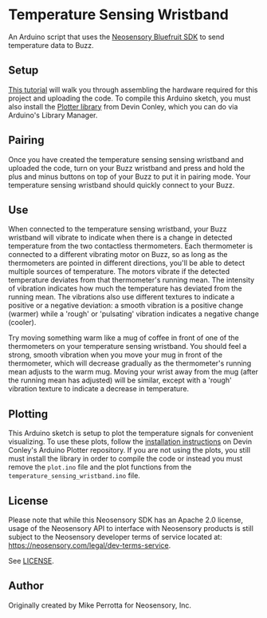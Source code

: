 # Temperature Sensing Wristband
An Arduino script that uses the [Neosensory Bluefruit SDK](https://github.com/neosensory/neosensory-sdk-for-bluefruit) to send temperature data to Buzz.

## Setup
[This tutorial](https://neosensory.com/blog/temperature-sensing-wristband/) will walk you through assembling the hardware required for this project and uploading the code. To compile this Arduino sketch, you must also install the [Plotter library](https://github.com/devinaconley/arduino-plotter) from Devin Conley, which you can do via Arduino's Library Manager. 

## Pairing
Once you have created the temperature sensing sensing wristband and uploaded the code, turn on your Buzz wristband and press and hold the plus and minus buttons on top of your Buzz to put it in pairing mode. Your temperature sensing wristband should quickly connect to your Buzz.

## Use
When connected to the temperature sensing wristband, your Buzz wristband will vibrate to indicate when there is a change in detected temperature from the two contactless thermometers. Each thermometer is connected to a different vibrating motor on Buzz, so as long as the thermometers are pointed in different directions, you'll be able to detect multiple sources of temperature. The motors vibrate if the detected temperature deviates from that thermometer's running mean. The intensity of vibration indicates how much the temperature has deviated from the running mean. The vibrations also use different textures to indicate a positive or a negative deviation: a smooth vibration is a positive change (warmer) while a 'rough' or 'pulsating' vibration indicates a negative change (cooler).

Try moving something warm like a mug of coffee in front of one of the thermometers on your temperature sensing wristband. You should feel a strong, smooth vibration when you move your mug in front of the thermometer, which will decrease gradually as the thermometer's running mean adjusts to the warm mug. Moving your wrist away from the mug (after the running mean has adjusted) will be similar, except with a 'rough' vibration texture to indicate a decrease in temperature. 

## Plotting
This Arduino sketch is setup to plot the temperature signals for convenient visualizing. To use these plots, follow the [installation instructions](https://github.com/devinaconley/arduino-plotter/wiki/Installation-and-Quickstart#installation) on Devin Conley's Arduino Plotter repository. If you are not using the plots, you still must install the library in order to compile the code or instead you must remove the `plot.ino` file and the plot functions from the `temperature_sensing_wristband.ino` file.

## License
Please note that while this Neosensory SDK has an Apache 2.0 license, 
usage of the Neosensory API to interface with Neosensory products is 
still  subject to the Neosensory developer terms of service located at:
https://neosensory.com/legal/dev-terms-service.

See [LICENSE](./LICENSE).

## Author
Originally created by Mike Perrotta for Neosensory, Inc.

